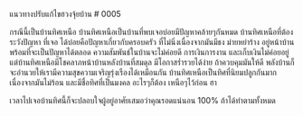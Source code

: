 แนวทางปรับแก้ไขฮวงจุ้ยบ้าน # 0005

กรณีนี้เป็นบ้านทิศเหนือ บ้านทิศเหนือเป็นบ้านที่พบเจอบ่อยมีปัญหาคล้ายๆกันหมด บ้านทิศเหนือที่ต้องระวังปัญหา ที่เจอ ได้บ่อยคือปัญหาเกี่ยวกับครอบครัว ที่ไม่นิ่งเนื่องจากมันมีธง ม่ายหย่าร้าง อยู่หน้าบ้านพร้อมที่จะเป็นปัญหาได้ตลอด ความสัมพันธ์ในบ้านจะไม่ค่อยดี การเงินการงาน และเก็บเงินไม่ค่อยอยู่ แต่บ้านทิศเหนือมีโชคลาภหน้าบ้านหลังบ้านที่สมดุล มีโอกาสร่ำรวยได้ง่าย ถ้าควบคุมมันให้ดี พลังบ้านก็จะอำนวยให้เรามีความสุขความเจริญรุ่งเรืองได้เหมือนกัน
บ้านทิศเหนือเป็นทิศที่นิยมปลูกกันมากเนื่องจากมันไม่ร้อน และมีชื่อทิศที่เป็นมงคล อะไรๆก็ต้อง เหนือๆไว้ก่อน ฮา

เวลาไปเจอบ้านทิศนี้ก็จะปลอบใจผู้อยู่อาศัยเสมอว่าคุณรอดแน่นอน 100% ถ้าได้ทำตามทั้งหมด
